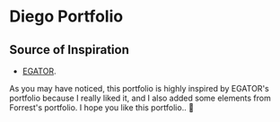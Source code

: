 # Diego Portfolio


## Source of Inspiration

- [EGATOR](https://buymeacoffee.com/).

As you may have noticed, this portfolio is highly inspired by EGATOR's portfolio because I really liked it, and I also added some elements from Forrest's portfolio. I hope you like this portfolio.. 🙌

